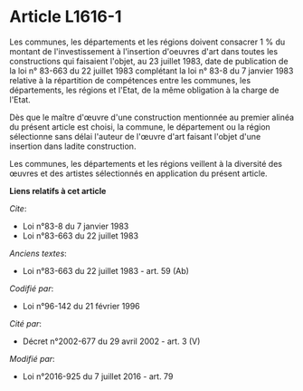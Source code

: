 # Article L1616-1

Les communes, les départements et les régions doivent consacrer 1 % du montant de l'investissement à l'insertion d'oeuvres
d'art dans toutes les constructions qui faisaient l'objet, au 23 juillet 1983, date de publication de la  loi n° 83-663 du 22
juillet 1983 complétant la loi n° 83-8 du 7 janvier 1983 relative à la répartition de compétences entre les communes, les
départements, les régions et l'Etat, de la même obligation à la charge de l'Etat.

Dès que le maître d'œuvre d'une construction mentionnée au premier alinéa du présent article est choisi, la commune, le
département ou la région sélectionne sans délai l'auteur de l'œuvre d'art faisant l'objet d'une insertion dans ladite
construction.

Les communes, les départements et les régions veillent à la diversité des œuvres et des artistes sélectionnés en application
du présent article.

**Liens relatifs à cet article**

_Cite_:

  - Loi n°83-8 du 7 janvier 1983
  - Loi n°83-663 du 22 juillet 1983

_Anciens textes_:

  - Loi n°83-663 du 22 juillet 1983 - art. 59 (Ab)

_Codifié par_:

  - Loi n°96-142 du 21 février 1996

_Cité par_:

  - Décret n°2002-677 du 29 avril 2002 - art. 3 (V)

_Modifié par_:

  - Loi n°2016-925 du 7 juillet 2016 - art. 79
